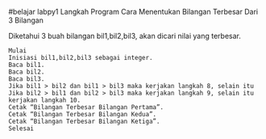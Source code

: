 #belajar labpy1
Langkah Program Cara Menentukan Bilangan Terbesar Dari 3 Bilangan

Diketahui 3 buah bilangan bil1,bil2,bil3, akan dicari nilai yang terbesar.

    Mulai
    Inisiasi bil1,bil2,bil3 sebagai integer.
    Baca bil1.
    Baca bil2.
    Baca bil3.
    Jika bil1 > bil2 dan bil1 > bil3 maka kerjakan langkah 8, selain itu
    Jika bil2 > bil1 dan bil2 > bil3 maka kerjakan langkah 9, selain itu kerjakan langkah 10.
    Cetak “Bilangan Terbesar Bilangan Pertama”.
    Cetak “Bilangan Terbesar Bilangan Kedua”.
    Cetak “Bilangan Terbesar Bilangan Ketiga”.
    Selesai
